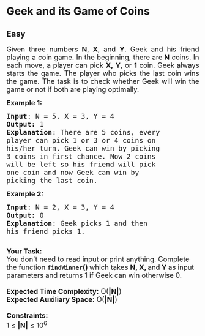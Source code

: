 # Geek and its Game of Coins
## Easy
<div class="problems_problem_content__Xm_eO"><p style="text-align:justify"><span style="font-size:18px">Given three numbers <strong>N</strong>, <strong>X</strong>, and <strong>Y</strong>. Geek and his friend playing a coin game. In the beginning, there are<strong>&nbsp;N</strong>&nbsp;coins. In each move, a player can pick <strong>X,</strong>&nbsp;<strong>Y</strong>, or <strong>1</strong> coin. Geek&nbsp;always starts the game. The player who picks the last coin wins the game. The task is to check whether Geek&nbsp;will win the game or not if both are playing optimally.</span></p>

<p><span style="font-size:18px"><strong>Example 1:</strong></span></p>

<pre><span style="font-size:18px"><strong>Input</strong>: N = 5, X = 3, Y = 4
<strong>Output:</strong> 1</span>
<span style="font-size:18px"><strong>Explanation</strong>: There are 5 coins, every 
player can pick 1 or 3 or 4 coins on 
his/her turn. Geek can win by picking 
3 coins in first chance. Now 2 coins 
will be left so his friend will pick 
one coin and now Geek can win by 
picking the last coin.</span></pre>

<div><span style="font-size:18px"><strong>Example 2:</strong></span></div>

<pre><span style="font-size:18px"><strong>Input</strong>: N = 2, X = 3, Y = 4
<strong>Output:</strong> 0</span>
<span style="font-size:18px"><strong>Explanation</strong>: Geek picks 1 and then 
his friend picks 1.</span></pre>

<div><br>
<span style="font-size:18px"><strong>Your Task:&nbsp;&nbsp;</strong><br>
You don't need to read input or print anything. Complete the function <strong><code>findWinner</code>()&nbsp;</strong>which takes <strong>N</strong><strong>, X, </strong>and<strong> Y </strong>as input parameters and returns 1 if Geek can win otherwise 0.<br>
<br>
<strong>Expected Time Complexity:</strong> O(<strong>|N|</strong>)<br>
<strong>Expected Auxiliary Space:</strong> O(<strong>|N|</strong>)<br>
<br>
<strong>Constraints:</strong><br>
1 ≤ <strong>|N|</strong> ≤ 10<sup>6</sup></span></div>
</div>
